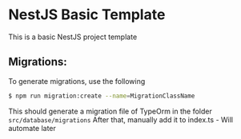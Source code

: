 # NestJS Basic Template

This is a basic NestJS project template

## Migrations:

To generate migrations, use the following 
```bash
$ npm run migration:create --name=MigrationClassName
```
This should generate a migration file of TypeOrm in the folder `src/database/migrations`
After that, manually add it to index.ts - Will automate later